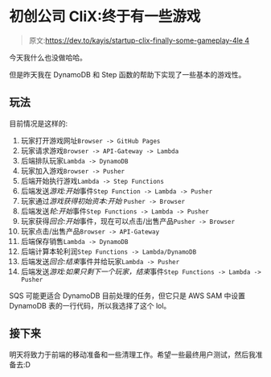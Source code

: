 # 初创公司 CliX:终于有一些游戏

> 原文:[https://dev.to/kayis/startup-clix-finally-some-gameplay-4le 4](https://dev.to/kayis/startup-clix-finally-some-gameplay--4le4)

今天我什么也没做哈哈。

但是昨天我在 DynamoDB 和 Step 函数的帮助下实现了一些基本的游戏性。

## 玩法

目前情况是这样的:

1.  玩家打开游戏网址`Browser -> GitHub Pages`
2.  玩家请求游戏`Browser -> API-Gateway -> Lambda`
3.  后端排队玩家`Lambda -> DynamoDB`
4.  玩家加入游戏`Browser -> Pusher`
5.  后端开始执行游戏`Lambda -> Step Functions`
6.  后端发送*游戏:开始*事件`Step Function -> Lambda -> Pusher`
7.  玩家通过*游戏获得初始资本:开始* `Pusher -> Browser`
8.  后端发送*轮:开始*事件`Step Functions -> Lambda -> Pusher`
9.  玩家获得*回合:开始*事件，现在可以点击/出售产品`Pusher -> Browser`
10.  玩家点击/出售产品`Browser -> API-Gateway`
11.  后端保存销售`Lambda -> DynamoDB`
12.  后端计算本轮利润`Step Functions -> Lambda/DynamoDB`
13.  后端发送*回合:结束*事件并给玩家`Lambda -> Pusher`
14.  后端发送*游戏:如果只剩下一个玩家，结束*事件`Step Functions -> Lambda -> Pusher`

SQS 可能更适合 DynamoDB 目前处理的任务，但它只是 AWS SAM 中设置 DynamoDB 表的一行代码，所以我选择了这个 lol。

## 接下来

明天将致力于前端的移动准备和一些清理工作。希望一些最终用户测试，然后我准备去:D